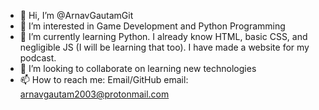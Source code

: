 - 👋 Hi, I’m @ArnavGautamGit
- 👀 I’m interested in Game Development and Python Programming
- 🌱 I’m currently learning Python. I already know HTML, basic CSS, and negligible JS (I will be learning that too). I have made a website for my podcast.
- 💞️ I’m looking to collaborate on learning new technologies
- 📫 How to reach me: Email/GitHub
email: arnavgautam2003@protonmail.com

<!---
ArnavGautamGit/ArnavGautamGit is a ✨ special ✨ repository because its `README.md` (this file) appears on your GitHub profile.
You can click the Preview link to take a look at your changes.
--->
